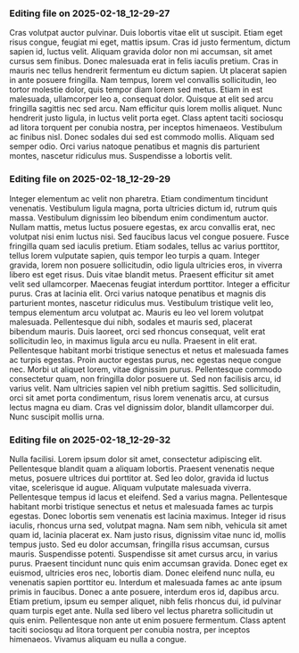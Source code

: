 

### Editing file on 2025-02-18_12-29-27

Cras volutpat auctor pulvinar. Duis lobortis vitae elit ut suscipit. Etiam eget risus congue, feugiat mi eget, mattis ipsum. Cras id justo fermentum, dictum sapien id, luctus velit. Aliquam gravida dolor non mi accumsan, sit amet cursus sem finibus. Donec malesuada erat in felis iaculis pretium. Cras in mauris nec tellus hendrerit fermentum eu dictum sapien. Ut placerat sapien in ante posuere fringilla. Nam tempus, lorem vel convallis sollicitudin, leo tortor molestie dolor, quis tempor diam lorem sed metus. Etiam in est malesuada, ullamcorper leo a, consequat dolor.
Quisque at elit sed arcu fringilla sagittis nec sed arcu. Nam efficitur quis lorem mollis aliquet. Nunc hendrerit justo ligula, in luctus velit porta eget. Class aptent taciti sociosqu ad litora torquent per conubia nostra, per inceptos himenaeos. Vestibulum ac finibus nisl. Donec sodales dui sed est commodo mollis. Aliquam sed semper odio. Orci varius natoque penatibus et magnis dis parturient montes, nascetur ridiculus mus. Suspendisse a lobortis velit.




### Editing file on 2025-02-18_12-29-29

Integer elementum ac velit non pharetra. Etiam condimentum tincidunt venenatis. Vestibulum ligula magna, porta ultricies dictum id, rutrum quis massa. Vestibulum dignissim leo bibendum enim condimentum auctor. Nullam mattis, metus luctus posuere egestas, ex arcu convallis erat, nec volutpat nisi enim luctus nisi. Sed faucibus lacus vel congue posuere. Fusce fringilla quam sed iaculis pretium. Etiam sodales, tellus ac varius porttitor, tellus lorem vulputate sapien, quis tempor leo turpis a quam. Integer gravida, lorem non posuere sollicitudin, odio ligula ultricies eros, in viverra libero est eget risus. Duis vitae blandit metus. Praesent efficitur sit amet velit sed ullamcorper. Maecenas feugiat interdum porttitor. Integer a efficitur purus. Cras at lacinia elit.
Orci varius natoque penatibus et magnis dis parturient montes, nascetur ridiculus mus. Vestibulum tristique velit leo, tempus elementum arcu volutpat ac. Mauris eu leo vel lorem volutpat malesuada. Pellentesque dui nibh, sodales et mauris sed, placerat bibendum mauris. Duis laoreet, orci sed rhoncus consequat, velit erat sollicitudin leo, in maximus ligula arcu eu nulla. Praesent in elit erat. Pellentesque habitant morbi tristique senectus et netus et malesuada fames ac turpis egestas. Proin auctor egestas purus, nec egestas neque congue nec.
Morbi ut aliquet lorem, vitae dignissim purus. Pellentesque commodo consectetur quam, non fringilla dolor posuere ut. Sed non facilisis arcu, id varius velit. Nam ultricies sapien vel nibh pretium sagittis. Sed sollicitudin, orci sit amet porta condimentum, risus lorem venenatis arcu, at cursus lectus magna eu diam. Cras vel dignissim dolor, blandit ullamcorper dui. Nunc suscipit mollis urna.




### Editing file on 2025-02-18_12-29-32

Nulla facilisi. Lorem ipsum dolor sit amet, consectetur adipiscing elit. Pellentesque blandit quam a aliquam lobortis. Praesent venenatis neque metus, posuere ultrices dui porttitor at. Sed leo dolor, gravida id luctus vitae, scelerisque id augue. Aliquam vulputate malesuada viverra. Pellentesque tempus id lacus et eleifend. Sed a varius magna. Pellentesque habitant morbi tristique senectus et netus et malesuada fames ac turpis egestas. Donec lobortis sem venenatis est lacinia maximus. Integer id risus iaculis, rhoncus urna sed, volutpat magna. Nam sem nibh, vehicula sit amet quam id, lacinia placerat ex. Nam justo risus, dignissim vitae nunc id, mollis tempus justo. Sed eu dolor accumsan, fringilla risus accumsan, cursus mauris. Suspendisse potenti.
Suspendisse sit amet cursus arcu, in varius purus. Praesent tincidunt nunc quis enim accumsan gravida. Donec eget ex euismod, ultricies eros nec, lobortis diam. Donec eleifend nunc nulla, eu venenatis sapien porttitor eu. Interdum et malesuada fames ac ante ipsum primis in faucibus. Donec a ante posuere, interdum eros id, dapibus arcu. Etiam pretium, ipsum eu semper aliquet, nibh felis rhoncus dui, id pulvinar quam turpis eget ante. Nulla sed libero vel lectus pharetra sollicitudin ut quis enim. Pellentesque non ante ut enim posuere fermentum. Class aptent taciti sociosqu ad litora torquent per conubia nostra, per inceptos himenaeos. Vivamus aliquam eu nulla a congue.


